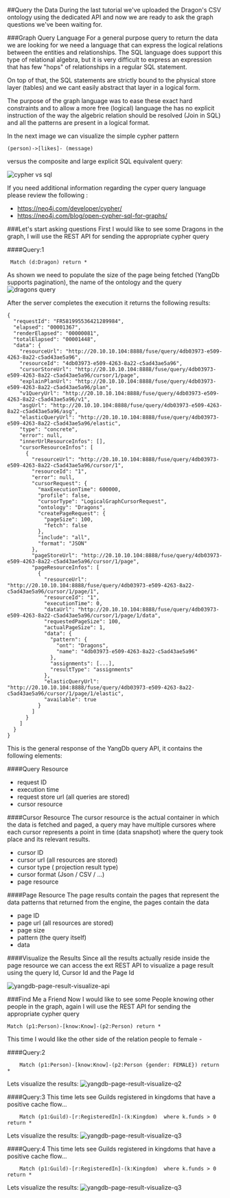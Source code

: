 ##Query the Data
During the last tutorial we've uploaded the Dragon's CSV ontology using the dedicated API and now we are ready to ask the
graph questions we've been waiting for.

###Graph Query Language
For a general purpose query to return the data we are looking for we need a language that can express the logical relations between the 
entities and relationships. The SQL language does support this type of relational algebra, but it is very difficult to express an expression that has
few "hops" of relationships in a regular SQL statement.

On top of that, the SQL statements are strictly bound to the physical store layer (tables) and we cant easily abstract that layer in a logical form.

The purpose of the graph language was to ease these exact hard constraints and to allow a more free (logical) language the has no explicit instruction of the way the algebric relation
should be resolved (Join in SQL) and all the patterns are present in a logical format.

In the next image we can visualize the simple cypher pattern
    
    (person)->[likes]- (message) 

versus the composite and large explicit SQL equivalent query:

![cypher vs sql](img/cypher_vs_sql.png)

If you need additional information regarding the cyper query language please review
the following :
 
 - https://neo4j.com/developer/cypher/ 
 - https://neo4j.com/blog/open-cypher-sql-for-graphs/

###Let's start asking questions
First I would like to see some Dragons in the graph, I will use the REST API for sending the appropriate cypher query

####Query:1

     Match (d:Dragon) return *

As shown we need to populate the size of the page being fetched (YangDb supports pagination), the name of the ontology and the query
![dragons query](img/yangdb-query1-dragons.png)

After the server completes the execution it returns the following results:
    
```
{
  "requestId": "FR581995536421289984",
  "elapsed": "00001367",
  "renderElapsed": "00000081",
  "totalElapsed": "00001448",
  "data": {
    "resourceUrl": "http://20.10.10.104:8888/fuse/query/4db03973-e509-4263-8a22-c5ad43ae5a96",
    "resourceId": "4db03973-e509-4263-8a22-c5ad43ae5a96",
    "cursorStoreUrl": "http://20.10.10.104:8888/fuse/query/4db03973-e509-4263-8a22-c5ad43ae5a96/cursor/1/page",
    "explainPlanUrl": "http://20.10.10.104:8888/fuse/query/4db03973-e509-4263-8a22-c5ad43ae5a96/plan",
    "v1QueryUrl": "http://20.10.10.104:8888/fuse/query/4db03973-e509-4263-8a22-c5ad43ae5a96/v1",
    "asgUrl": "http://20.10.10.104:8888/fuse/query/4db03973-e509-4263-8a22-c5ad43ae5a96/asg",
    "elasticQueryUrl": "http://20.10.10.104:8888/fuse/query/4db03973-e509-4263-8a22-c5ad43ae5a96/elastic",
    "type": "concrete",
    "error": null,
    "innerUrlResourceInfos": [],
    "cursorResourceInfos": [
      {
        "resourceUrl": "http://20.10.10.104:8888/fuse/query/4db03973-e509-4263-8a22-c5ad43ae5a96/cursor/1",
        "resourceId": "1",
        "error": null,
        "cursorRequest": {
          "maxExecutionTime": 600000,
          "profile": false,
          "cursorType": "LogicalGraphCursorRequest",
          "ontology": "Dragons",
          "createPageRequest": {
            "pageSize": 100,
            "fetch": false
          },
          "include": "all",
          "format": "JSON"
        },
        "pageStoreUrl": "http://20.10.10.104:8888/fuse/query/4db03973-e509-4263-8a22-c5ad43ae5a96/cursor/1/page",
        "pageResourceInfos": [
          {
            "resourceUrl": "http://20.10.10.104:8888/fuse/query/4db03973-e509-4263-8a22-c5ad43ae5a96/cursor/1/page/1",
            "resourceId": "1",
            "executionTime": 0,
            "dataUrl": "http://20.10.10.104:8888/fuse/query/4db03973-e509-4263-8a22-c5ad43ae5a96/cursor/1/page/1/data",
            "requestedPageSize": 100,
            "actualPageSize": 1,
            "data": {
              "pattern": {
                "ont": "Dragons",
                "name": "4db03973-e509-4263-8a22-c5ad43ae5a96"
              },
              "assignments": [...],
              "resultType": "assignments"
            },
            "elasticQueryUrl": "http://20.10.10.104:8888/fuse/query/4db03973-e509-4263-8a22-c5ad43ae5a96/cursor/1/page/1/elastic",
            "available": true
          }
        ]
      }
    ]
  }
}
```        

This is the general response of the YangDb query API, it contains the following elements:

####Query Resource 
 - request ID
 - execution time
 - request store url (all queries are stored)
 - cursor resource

####Cursor Resource 
The cursor resource is the actual container in which the data is fetched and paged, a query may have multiple cursores where each cursor
represents a point in time (data snapshot) where the query took place and its relevant results.

 - cursor ID
 - cursor url (all resources are stored)
 - cursor type ( projection result type)
 - cursor format (Json / CSV / ...)
 - page resource

####Page Resource 
The page results contain the pages that represent the data patterns that returned from the engine, the pages contain the data 

- page ID
- page url (all resources are stored)
- page size
- pattern (the query itself)
- data 

####Visualize the Results 
Since all the results actually reside inside the page resource we can access the ext REST API to visualize a page result using
the query Id, Cursor Id and the Page Id 

![yangdb-page-result-visualize-api](img/yangdb-page-result-visualize-api.png)

###Find Me a Friend
Now I would like to see some People knowing other people in the graph, again I will use the REST API for sending the appropriate cypher query

    Match (p1:Person)-[know:Know]-(p2:Person) return *

This time I would like the other side of the relation people to female -

####Query:2
```
    Match (p1:Person)-[know:Know]-(p2:Person {gender: FEMALE}) return *
```

Lets visualize the results:
![yangdb-page-result-visualize-q2](img/visualize-q2.png)



####Query:3
This time lets see Guilds registered in kingdoms that have a positive cache flow...
```
    Match (p1:Guild)-[r:RegisteredIn]-(k:Kingdom)  where k.funds > 0 return *
```

Lets visualize the results:
![yangdb-page-result-visualize-q3](img/visualize-q3.png)

####Query:4
This time lets see Guilds registered in kingdoms that have a positive cache flow...
```
    Match (p1:Guild)-[r:RegisteredIn]-(k:Kingdom)  where k.funds > 0 return *
```

Lets visualize the results:
![yangdb-page-result-visualize-q3](img/visualize-q3.png)
